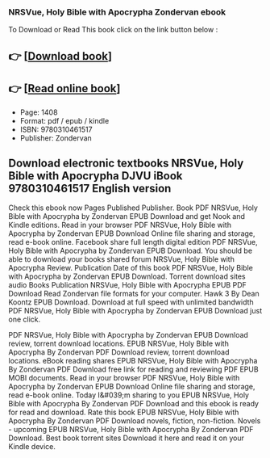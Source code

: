 ### NRSVue, Holy Bible with Apocrypha Zondervan ebook

To Download or Read This book click on the link button below :

## 👉  [**[Download book](http://get-pdfs.com/download.php?group=book&from=github.com&id=642186&lnk=1081 "Download book")**]

## 👉  [**[Read online book](http://get-pdfs.com/download.php?group=book&from=github.com&id=642186&lnk=1081 "Read online book")**]


* Page: 1408
* Format: pdf / epub / kindle
* ISBN: 9780310461517
* Publisher: Zondervan



## Download electronic textbooks NRSVue, Holy Bible with Apocrypha DJVU iBook 9780310461517 English version


Check this ebook now Pages Published Publisher. Book PDF NRSVue, Holy Bible with Apocrypha by Zondervan EPUB Download and get Nook and Kindle editions. Read in your browser PDF NRSVue, Holy Bible with Apocrypha by Zondervan EPUB Download Online file sharing and storage, read e-book online. Facebook share full length digital edition PDF NRSVue, Holy Bible with Apocrypha by Zondervan EPUB Download. You should be able to download your books shared forum NRSVue, Holy Bible with Apocrypha Review. Publication Date of this book PDF NRSVue, Holy Bible with Apocrypha by Zondervan EPUB Download. Torrent download sites audio Books Publication NRSVue, Holy Bible with Apocrypha EPUB PDF Download Read Zondervan file formats for your computer. Hawk 3 By Dean Koontz EPUB Download. Download at full speed with unlimited bandwidth PDF NRSVue, Holy Bible with Apocrypha by Zondervan EPUB Download just one click.

PDF NRSVue, Holy Bible with Apocrypha by Zondervan EPUB Download review, torrent download locations. EPUB NRSVue, Holy Bible with Apocrypha By Zondervan PDF Download review, torrent download locations. eBook reading shares EPUB NRSVue, Holy Bible with Apocrypha By Zondervan PDF Download free link for reading and reviewing PDF EPUB MOBI documents. Read in your browser PDF NRSVue, Holy Bible with Apocrypha by Zondervan EPUB Download Online file sharing and storage, read e-book online. Today I&amp;#039;m sharing to you EPUB NRSVue, Holy Bible with Apocrypha By Zondervan PDF Download and this ebook is ready for read and download. Rate this book EPUB NRSVue, Holy Bible with Apocrypha By Zondervan PDF Download novels, fiction, non-fiction. Novels - upcoming EPUB NRSVue, Holy Bible with Apocrypha By Zondervan PDF Download. Best book torrent sites Download it here and read it on your Kindle device.





